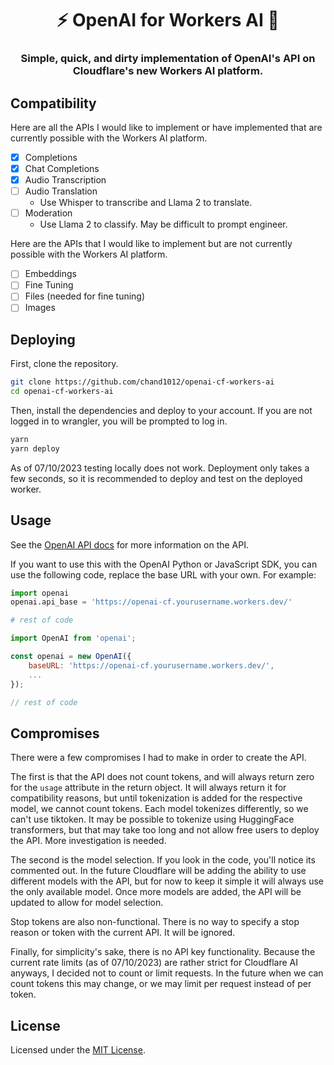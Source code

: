 # <h1 align="center">⚡️ OpenAI for Workers AI 🧠</h1>

### <p align="center">Simple, quick, and dirty implementation of OpenAI's API on Cloudflare's new Workers AI platform.</p>

## Compatibility

Here are all the APIs I would like to implement or have implemented that are currently possible with the Workers AI platform.

* [x] Completions
* [x] Chat Completions
* [x] Audio Transcription
* [ ] Audio Translation
  + Use Whisper to transcribe and Llama 2 to translate.
* [ ] Moderation
  + Use Llama 2 to classify. May be difficult to prompt engineer.

Here are the APIs that I would like to implement but are not currently possible with the Workers AI platform.

* [ ] Embeddings
* [ ] Fine Tuning
* [ ] Files (needed for fine tuning)
* [ ] Images

## Deploying

First, clone the repository.

```bash
git clone https://github.com/chand1012/openai-cf-workers-ai
cd openai-cf-workers-ai
```

Then, install the dependencies and deploy to your account. If you are not logged in to wrangler, you will be prompted to log in.

```bash
yarn
yarn deploy
```

As of 07/10/2023 testing locally does not work. Deployment only takes a few seconds, so it is recommended to deploy and test on the deployed worker.

## Usage

See the [OpenAI API docs](https://platform.openai.com/docs/api-reference/introduction) for more information on the API.

If you want to use this with the OpenAI Python or JavaScript SDK, you can use the following code, replace the base URL with your own. For example:

```python
import openai
openai.api_base = 'https://openai-cf.yourusername.workers.dev/'

# rest of code
```

```javascript
import OpenAI from 'openai';

const openai = new OpenAI({
	baseURL: 'https://openai-cf.yourusername.workers.dev/',
	...
});

// rest of code
```

## Compromises

There were a few compromises I had to make in order to create the API.

The first is that the API does not count tokens, and will always return zero for the `usage` attribute in the return object. It will always return it for compatibility reasons, but until tokenization is added for the respective model, we cannot count tokens. Each model tokenizes differently, so we can't use tiktoken. It may be possible to tokenize using HuggingFace transformers, but that may take too long and not allow free users to deploy the API. More investigation is needed.

The second is the model selection. If you look in the code, you'll notice its commented out. In the future Cloudflare will be adding the ability to use different models with the API, but for now to keep it simple it will always use the only available model. Once more models are added, the API will be updated to allow for model selection.

Stop tokens are also non-functional. There is no way to specify a stop reason or token with the current API. It will be ignored.

Finally, for simplicity's sake, there is no API key functionality. Because the current rate limits (as of 07/10/2023) are rather strict for Cloudflare AI anyways, I decided not to count or limit requests. In the future when we can count tokens this may change, or we may limit per request instead of per token.

## License

Licensed under the [MIT License](LICENSE).
